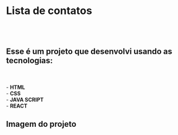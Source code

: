 <h1>Lista de contatos</h1>
<br>
<br>
<h2>Esse é um projeto que desenvolvi usando as tecnologias:</h2>
<br>
<br>
- <b>HTML</b>
<br>
- <b>CSS</b>
<br>
- <b>JAVA SCRIPT</b>
<br>
- <b>REACT</b>
<br>
<h2>Imagem do projeto</h2>
<br>
<br>
<img src="">

